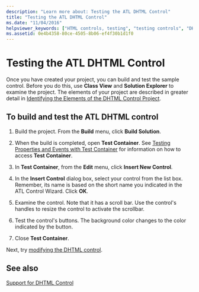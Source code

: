 ```yaml
---
description: "Learn more about: Testing the ATL DHTML Control"
title: "Testing the ATL DHTML Control"
ms.date: "11/04/2016"
helpviewer_keywords: ["HTML controls, testing", "testing controls", "DHTML controls", "DHTML controls, testing"]
ms.assetid: 0e4b4358-80ce-4505-8b06-ef4f30b1d1f0
---
```

# Testing the ATL DHTML Control

Once you have created your project, you can build and test the sample control. Before you do this, use **Class View** and **Solution Explorer** to examine the project. The elements of your project are described in greater detail in [Identifying the Elements of the DHTML Control Project](../atl/identifying-the-elements-of-the-dhtml-control-project.md).

## To build and test the ATL DHTML control

1. Build the project. From the **Build** menu, click **Build Solution**.

1. When the build is completed, open **Test Container**. See [Testing Properties and Events with Test Container](../mfc/testing-properties-and-events-with-test-container.md) for information on how to access **Test Container**.

1. In **Test Container**, from the **Edit** menu, click **Insert New Control**.

1. In the **Insert Control** dialog box, select your control from the list box. Remember, its name is based on the short name you indicated in the ATL Control Wizard. Click **OK**.

1. Examine the control. Note that it has a scroll bar. Use the control's handles to resize the control to activate the scrollbar.

1. Test the control's buttons. The background color changes to the color indicated by the button.

1. Close **Test Container**.

Next, try [modifying the DHTML control](../atl/modifying-the-atl-dhtml-control.md).

## See also

[Support for DHTML Control](../atl/atl-support-for-dhtml-controls.md)
